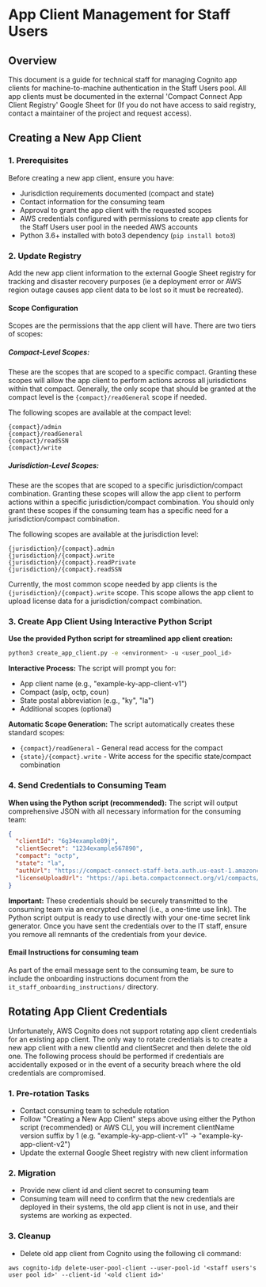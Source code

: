 # App Client Management for Staff Users

## Overview
This document is a guide for technical staff for managing Cognito app clients for machine-to-machine authentication in the Staff Users pool. All app clients must be documented in the external 'Compact Connect App Client Registry' Google Sheet for (If you do not have access to said registry, contact a maintainer of the project and request access).

## Creating a New App Client

### 1. Prerequisites
Before creating a new app client, ensure you have:
- Jurisdiction requirements documented (compact and state)
- Contact information for the consuming team
- Approval to grant the app client with the requested scopes
- AWS credentials configured with permissions to create app clients for the Staff Users user pool in the needed AWS accounts
- Python 3.6+ installed with boto3 dependency (`pip install boto3`)

### 2. Update Registry
Add the new app client information to the external Google Sheet registry for tracking and disaster recovery purposes (ie a deployment error or AWS region outage causes app client data to be lost so it must be recreated).

#### **Scope Configuration**
   Scopes are the permissions that the app client will have. There are two tiers of scopes:

##### **Compact-Level Scopes:**
   These are the scopes that are scoped to a specific compact. Granting these scopes will allow the app client to perform actions across all jurisdictions within that compact.
   Generally, the only scope that should be granted at the compact level is the `{compact}/readGeneral` scope if needed.

   The following scopes are available at the compact level:
   ```
   {compact}/admin
   {compact}/readGeneral
   {compact}/readSSN
   {compact}/write
   ```

##### **Jurisdiction-Level Scopes:**
   These are the scopes that are scoped to a specific jurisdiction/compact combination. Granting these scopes will allow the app client to perform actions within a specific jurisdiction/compact combination. You should only grant these scopes if the consuming team has a specific need for a jurisdiction/compact combination.

   The following scopes are available at the jurisdiction level:
   ```
   {jurisdiction}/{compact}.admin
   {jurisdiction}/{compact}.write
   {jurisdiction}/{compact}.readPrivate
   {jurisdiction}/{compact}.readSSN
   ```

   Currently, the most common scope needed by app clients is the `{jurisdiction}/{compact}.write` scope. This scope allows the app client to upload license data for a jurisdiction/compact combination.

### 3. Create App Client Using Interactive Python Script
   **Use the provided Python script for streamlined app client creation:**

   ```bash
   python3 create_app_client.py -e <environment> -u <user_pool_id>
   ```

   **Interactive Process:**
   The script will prompt you for:
   - App client name (e.g., "example-ky-app-client-v1")
   - Compact (aslp, octp, coun)
   - State postal abbreviation (e.g., "ky", "la")
   - Additional scopes (optional)

   **Automatic Scope Generation:**
   The script automatically creates these standard scopes:
   - `{compact}/readGeneral` - General read access for the compact
   - `{state}/{compact}.write` - Write access for the specific state/compact combination



### 4. **Send Credentials to Consuming Team**
   **When using the Python script (recommended):**
   The script will output comprehensive JSON with all necessary information for the consuming team:
   ```json
   {
     "clientId": "6g34example89j",
     "clientSecret": "1234example567890",
     "compact": "octp",
     "state": "la",
     "authUrl": "https://compact-connect-staff-beta.auth.us-east-1.amazoncognito.com/oauth2/token",
     "licenseUploadUrl": "https://api.beta.compactconnect.org/v1/compacts/octp/jurisdictions/la/licenses"
   }
   ```
   **Important:** These credentials should be securely transmitted to the consuming team via an encrypted channel (i.e., a one-time use link). The Python script output is ready to use directly with your one-time secret link generator. Once you have sent the credentials over to the IT staff, ensure you remove all remnants of the credentials from your device.


#### Email Instructions for consuming team
As part of the email message sent to the consuming team, be sure to include the onboarding instructions document from the `it_staff_onboarding_instructions/` directory.

## Rotating App Client Credentials
Unfortunately, AWS Cognito does not support rotating app client credentials for an existing app client. The only way to rotate credentials is to create a new app client with a new clientId and clientSecret and then delete the old one. The following process should be performed if credentials are accidentally exposed or in the event of a security breach where the old credentials are compromised.

### 1. Pre-rotation Tasks
- Contact consuming team to schedule rotation
- Follow "Creating a New App Client" steps above using either the Python script (recommended) or AWS CLI, you will increment clientName version suffix by 1 (e.g. "example-ky-app-client-v1" -> "example-ky-app-client-v2")
- Update the external Google Sheet registry with new client information

### 2. Migration
- Provide new client id and client secret to consuming team
- Consuming team will need to confirm that the new credentials are deployed in their systems, the old app client is not in use, and their systems are working as expected.

### 3. Cleanup
- Delete old app client from Cognito using the following cli command:
```
aws cognito-idp delete-user-pool-client --user-pool-id '<staff users's user pool id>' --client-id '<old client id>'
```
